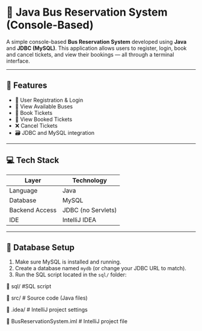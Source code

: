 # 🚌 Java Bus Reservation System (Console-Based)

A simple console-based **Bus Reservation System** developed using **Java** and **JDBC (MySQL)**. This application allows users to register, login, book and cancel tickets, and view their bookings — all through a terminal interface.

---

## 🔧 Features

- 🔐 User Registration & Login
- 🚌 View Available Buses
- 🎫 Book Tickets
- 🧾 View Booked Tickets
- ❌ Cancel Tickets
- 🗃️ JDBC and MySQL integration

---

## 💻 Tech Stack

| Layer           | Technology       |
|----------------|------------------|
| Language        | Java             |
| Database        | MySQL            |
| Backend Access  | JDBC (no Servlets) |
| IDE             | IntelliJ IDEA    |

---
## 💾 Database Setup

1. Make sure MySQL is installed and running.
2. Create a database named `mydb` (or change your JDBC URL to match).
3. Run the SQL script located in the `sql/` folder:

📁 sql/                 #SQL script

📁 src/                 # Source code (Java files)

📁 .idea/               # IntelliJ project settings

📄 BusReservationSystem.iml  # IntelliJ project file








